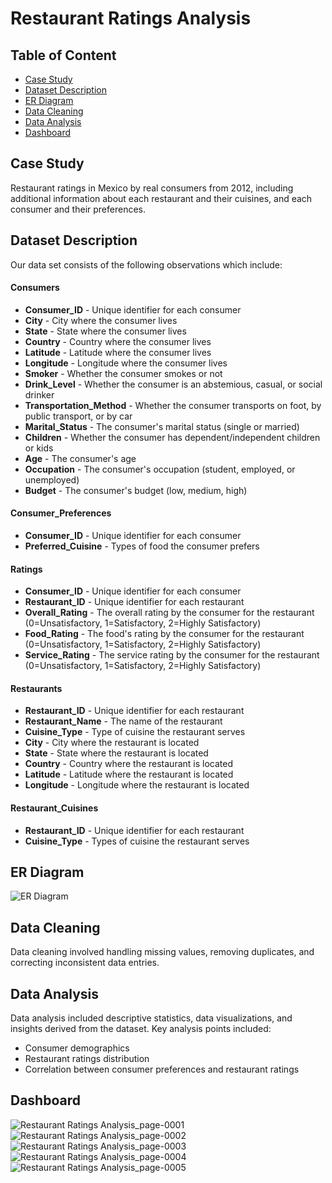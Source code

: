 # Restaurant Ratings Analysis

## Table of Content

* [Case Study](#case-study)
* [Dataset Description](#dataset-description)
* [ER Diagram](#er-diagram)
* [Data Cleaning](#data-cleaning)
* [Data Analysis](#data-analysis)
* [Dashboard](#dashboard)

## Case Study
Restaurant ratings in Mexico by real consumers from 2012, including additional information about each restaurant and their cuisines, and each consumer and their preferences.

## Dataset Description
Our data set consists of the following observations which include:

#### Consumers
- **Consumer_ID** - Unique identifier for each consumer
- **City** - City where the consumer lives
- **State** - State where the consumer lives
- **Country** - Country where the consumer lives
- **Latitude** - Latitude where the consumer lives
- **Longitude** - Longitude where the consumer lives
- **Smoker** - Whether the consumer smokes or not
- **Drink_Level** - Whether the consumer is an abstemious, casual, or social drinker
- **Transportation_Method** - Whether the consumer transports on foot, by public transport, or by car
- **Marital_Status** - The consumer's marital status (single or married)
- **Children** - Whether the consumer has dependent/independent children or kids
- **Age** - The consumer's age
- **Occupation** - The consumer's occupation (student, employed, or unemployed)
- **Budget** - The consumer's budget (low, medium, high)

#### Consumer_Preferences
- **Consumer_ID** - Unique identifier for each consumer
- **Preferred_Cuisine** - Types of food the consumer prefers

#### Ratings
- **Consumer_ID** - Unique identifier for each consumer
- **Restaurant_ID** -  Unique identifier for each restaurant
- **Overall_Rating** - The overall rating by the consumer for the restaurant (0=Unsatisfactory, 1=Satisfactory, 2=Highly Satisfactory)
- **Food_Rating** - The food's rating by the consumer for the restaurant (0=Unsatisfactory, 1=Satisfactory, 2=Highly Satisfactory)
- **Service_Rating** - The service rating by the consumer for the restaurant (0=Unsatisfactory, 1=Satisfactory, 2=Highly Satisfactory)

#### Restaurants
- **Restaurant_ID** - Unique identifier for each restaurant
- **Restaurant_Name** - The name of the restaurant
- **Cuisine_Type** - Type of cuisine the restaurant serves
- **City** - City where the restaurant is located
- **State** - State where the restaurant is located
- **Country** - Country where the restaurant is located
- **Latitude** - Latitude where the restaurant is located
- **Longitude** - Longitude where the restaurant is located

#### Restaurant_Cuisines
- **Restaurant_ID** - Unique identifier for each restaurant
- **Cuisine_Type** - Types of cuisine the restaurant serves

## ER Diagram
![ER Diagram](https://github.com/Daksh503/Restaurant-Ratings-Analysis/raw/main/ER%20Diagram.png)

## Data Cleaning
Data cleaning involved handling missing values, removing duplicates, and correcting inconsistent data entries. 

## Data Analysis
Data analysis included descriptive statistics, data visualizations, and insights derived from the dataset. Key analysis points included:
- Consumer demographics
- Restaurant ratings distribution
- Correlation between consumer preferences and restaurant ratings

## Dashboard
![Restaurant Ratings Analysis_page-0001](https://github.com/Daksh503/Restaurant-Ratings-Analysis/raw/main/Dashboard/Restaurant%20Ratings%20Analysis_page-0001.png)
![Restaurant Ratings Analysis_page-0002](https://github.com/Daksh503/Restaurant-Ratings-Analysis/raw/main/Dashboard/Restaurant%20Ratings%20Analysis_page-0002.png)
![Restaurant Ratings Analysis_page-0003](https://github.com/Daksh503/Restaurant-Ratings-Analysis/raw/main/Dashboard/Restaurant%20Ratings%20Analysis_page-0003.png)
![Restaurant Ratings Analysis_page-0004](https://github.com/Daksh503/Restaurant-Ratings-Analysis/raw/main/Dashboard/Restaurant%20Ratings%20Analysis_page-0004.png)
![Restaurant Ratings Analysis_page-0005](https://github.com/Daksh503/Restaurant-Ratings-Analysis/raw/main/Dashboard/Restaurant%20Ratings%20Analysis_page-0005.png)
